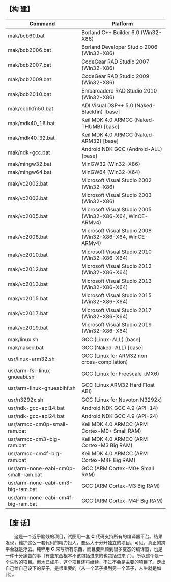 
## 【构 建】
Command | Platform
------- | --------
mak/bcb60.bat | Borland C++ Builder 6.0 (Win32-X86)
mak/bcb2006.bat | Borland Developer Studio 2006 (Win32-X86)
mak/bcb2007.bat | CodeGear RAD Studio 2007 (Win32-X86)
mak/bcb2009.bat | CodeGear RAD Studio 2009 (Win32-X86)
mak/bcb2010.bat | Embarcadero RAD Studio 2010 (Win32-X86)
mak/ccblkfn50.bat | ADI Visual DSP++ 5.0 (Naked-Blackfin) [base]
mak/mdk40_16.bat | Keil MDK 4.0 ARMCC (Naked-THUMB) [base]
mak/mdk40_32.bat | Keil MDK 4.0 ARMCC (Naked-ARM32) [base]
mak/ndk-gcc.bat | Android NDK GCC (Android-ALL) [base]
mak/mingw32.bat | MinGW32 (Win32-X86)
mak/mingw64.bat | MinGW64 (Win32-X64)
mak/vc2002.bat | Microsoft Visual Studio 2002 (Win32-X86)
mak/vc2003.bat | Microsoft Visual Studio 2003 (Win32-X86)
mak/vc2005.bat | Microsoft Visual Studio 2005 (Win32-X86-X64, WinCE-ARMv4)
mak/vc2008.bat | Microsoft Visual Studio 2008 (Win32-X86-X64, WinCE-ARMv4)
mak/vc2010.bat | Microsoft Visual Studio 2010 (Win32-X86-X64)
mak/vc2012.bat | Microsoft Visual Studio 2012 (Win32-X86-X64)
mak/vc2013.bat | Microsoft Visual Studio 2013 (Win32-X86-X64)
mak/vc2015.bat | Microsoft Visual Studio 2015 (Win32-X86-X64)
mak/vc2017.bat | Microsoft Visual Studio 2017 (Win32-X86-X64)
mak/vc2019.bat | Microsoft Visual Studio 2019 (Win32-X86-X64)
mak/linux.sh | GCC (Linux-ALL) [base]
mak/naked.bat | GCC (Naked-ALL) [base]
usr/linux-arm32.sh | GCC (Linux for ARM32 non cross-compilation)
usr/arm-fsl-linux-gnueabi.sh | GCC (Linux for Freescale i.MX6)
usr/arm-linux-gnueabihf.sh | GCC (Linux ARM32 Hard Float ABI)
usr/n3292x.sh | GCC (Linux for Nuvoton N3292x)
usr/ndk-gcc-api14.bat | Android NDK GCC 4.9 (API-14)
usr/ndk-gcc-api24.bat | Android NDK GCC 4.9 (API-24)
usr/armcc-cm0p-small-ram.bat | Keil MDK 4.0 ARMCC (ARM Cortex-M0+ Small RAM)
usr/armcc-cm3-big-ram.bat | Keil MDK 4.0 ARMCC (ARM Cortex-M3 Big RAM)
usr/armcc-cm4f-big-ram.bat | Keil MDK 4.0 ARMCC (ARM Cortex-M4F Big RAM)
usr/arm-none-eabi-cm0p-small-ram.bat | GCC (ARM Cortex-M0+ Small RAM)
usr/arm-none-eabi-cm3-big-ram.bat | GCC (ARM Cortex-M3 Big RAM)
usr/arm-none-eabi-cm4f-big-ram.bat | GCC (ARM Cortex-M4F Big RAM)

## 【废 话】
　　这是一个近乎脑残的项目，试图用一套 **C** 代码支持所有的编译器平台。结果发现，维护这么一套代码的精力投入，要远大于分开独立的项目。可见，真正的跨平台就是浮云。纯粹用 **C** 来写所有东西，而且要照顾到很多变态的编译器，也是一件十分痛苦的事（有些东西根本不该包括进来的也包括进来了）。所以这个是一个失败的项目。但木已成舟，这个项目还将继续，不过不会是主要的项目了。走出自己给自己设下的笼子，是很重要的（从一个笼子换到另一个笼子，人生就是如此）。
